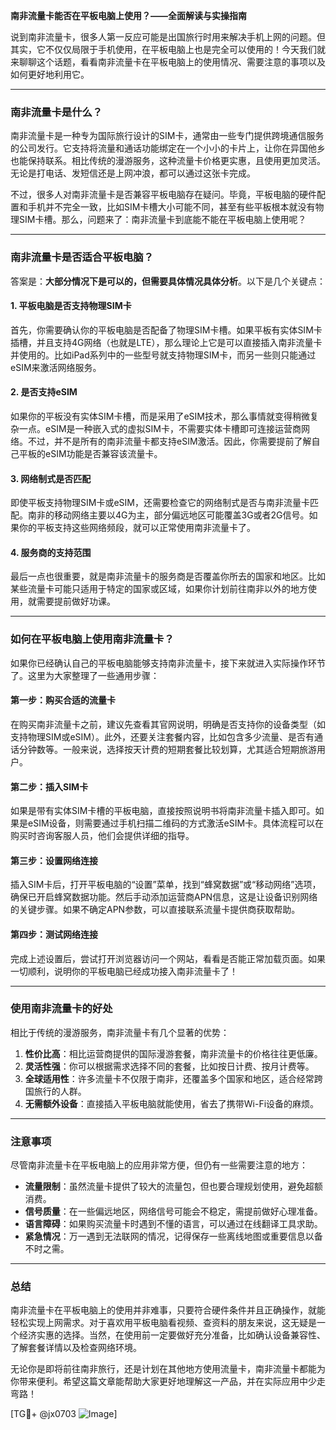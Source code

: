 **南非流量卡能否在平板电脑上使用？——全面解读与实操指南**

说到南非流量卡，很多人第一反应可能是出国旅行时用来解决手机上网的问题。但其实，它不仅仅局限于手机使用，在平板电脑上也是完全可以使用的！今天我们就来聊聊这个话题，看看南非流量卡在平板电脑上的使用情况、需要注意的事项以及如何更好地利用它。

---

### **南非流量卡是什么？**
南非流量卡是一种专为国际旅行设计的SIM卡，通常由一些专门提供跨境通信服务的公司发行。它支持将流量和通话功能绑定在一个小小的卡片上，让你在异国他乡也能保持联系。相比传统的漫游服务，这种流量卡价格更实惠，且使用更加灵活。无论是打电话、发短信还是上网冲浪，都可以通过这张卡完成。

不过，很多人对南非流量卡是否兼容平板电脑存在疑问。毕竟，平板电脑的硬件配置和手机并不完全一致，比如SIM卡槽大小可能不同，甚至有些平板根本就没有物理SIM卡槽。那么，问题来了：南非流量卡到底能不能在平板电脑上使用呢？

---

### **南非流量卡是否适合平板电脑？**
答案是：**大部分情况下是可以的，但需要具体情况具体分析**。以下是几个关键点：

#### **1. 平板电脑是否支持物理SIM卡**
首先，你需要确认你的平板电脑是否配备了物理SIM卡槽。如果平板有实体SIM卡插槽，并且支持4G网络（也就是LTE），那么理论上它是可以直接插入南非流量卡并使用的。比如iPad系列中的一些型号就支持物理SIM卡，而另一些则只能通过eSIM来激活网络服务。

#### **2. 是否支持eSIM**
如果你的平板没有实体SIM卡槽，而是采用了eSIM技术，那么事情就变得稍微复杂一点。eSIM是一种嵌入式的虚拟SIM卡，不需要实体卡槽即可连接运营商网络。不过，并不是所有的南非流量卡都支持eSIM激活。因此，你需要提前了解自己平板的eSIM功能是否兼容该流量卡。

#### **3. 网络制式是否匹配**
即使平板支持物理SIM卡或eSIM，还需要检查它的网络制式是否与南非流量卡匹配。南非的移动网络主要以4G为主，部分偏远地区可能覆盖3G或者2G信号。如果你的平板支持这些网络频段，就可以正常使用南非流量卡了。

#### **4. 服务商的支持范围**
最后一点也很重要，就是南非流量卡的服务商是否覆盖你所去的国家和地区。比如某些流量卡可能只适用于特定的国家或区域，如果你计划前往南非以外的地方使用，就需要提前做好功课。

---

### **如何在平板电脑上使用南非流量卡？**
如果你已经确认自己的平板电脑能够支持南非流量卡，接下来就进入实际操作环节了。这里为大家整理了一些通用步骤：

#### **第一步：购买合适的流量卡**
在购买南非流量卡之前，建议先查看其官网说明，明确是否支持你的设备类型（如支持物理SIM或eSIM）。此外，还要关注套餐内容，比如包含多少流量、是否有通话分钟数等。一般来说，选择按天计费的短期套餐比较划算，尤其适合短期旅游用户。

#### **第二步：插入SIM卡**
如果是带有实体SIM卡槽的平板电脑，直接按照说明书将南非流量卡插入即可。如果是eSIM设备，则需要通过手机扫描二维码的方式激活eSIM卡。具体流程可以在购买时咨询客服人员，他们会提供详细的指导。

#### **第三步：设置网络连接**
插入SIM卡后，打开平板电脑的“设置”菜单，找到“蜂窝数据”或“移动网络”选项，确保已开启蜂窝数据功能。然后手动添加运营商APN信息，这是让设备识别网络的关键步骤。如果不确定APN参数，可以直接联系流量卡提供商获取帮助。

#### **第四步：测试网络连接**
完成上述设置后，尝试打开浏览器访问一个网站，看看是否能正常加载页面。如果一切顺利，说明你的平板电脑已经成功接入南非流量卡了！

---

### **使用南非流量卡的好处**
相比于传统的漫游服务，南非流量卡有几个显著的优势：

1. **性价比高**：相比运营商提供的国际漫游套餐，南非流量卡的价格往往更低廉。
2. **灵活性强**：你可以根据需求选择不同的套餐，比如按日计费、按月计费等。
3. **全球适用性**：许多流量卡不仅限于南非，还覆盖多个国家和地区，适合经常跨国旅行的人群。
4. **无需额外设备**：直接插入平板电脑就能使用，省去了携带Wi-Fi设备的麻烦。

---

### **注意事项**
尽管南非流量卡在平板电脑上的应用非常方便，但仍有一些需要注意的地方：

- **流量限制**：虽然流量卡提供了较大的流量包，但也要合理规划使用，避免超额消费。
- **信号质量**：在一些偏远地区，网络信号可能会不稳定，需提前做好心理准备。
- **语言障碍**：如果购买流量卡时遇到不懂的语言，可以通过在线翻译工具求助。
- **紧急情况**：万一遇到无法联网的情况，记得保存一些离线地图或重要信息以备不时之需。

---

### **总结**
南非流量卡在平板电脑上的使用并非难事，只要符合硬件条件并且正确操作，就能轻松实现上网需求。对于喜欢用平板电脑看视频、查资料的朋友来说，这无疑是一个经济实惠的选择。当然，在使用前一定要做好充分准备，比如确认设备兼容性、了解套餐详情以及检查网络环境。

无论你是即将前往南非旅行，还是计划在其他地方使用流量卡，南非流量卡都能为你带来便利。希望这篇文章能帮助大家更好地理解这一产品，并在实际应用中少走弯路！

[TG💪+ @jx0703 ![Image](https://github.com/user-attachments/assets/dbca1d08-cadb-493c-b0ec-ad6f7a83f270)]